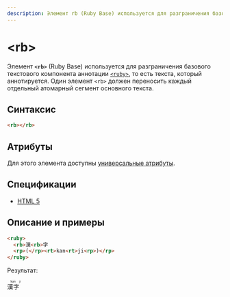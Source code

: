 ```yaml
---
description: Элемент rb (Ruby Base) используется для разграничения базового текстового компонента аннотации ruby, то есть текста, который аннотируется
---
```


# &lt;rb&gt;

Элемент **`<rb>`** (Ruby Base) используется для разграничения базового текстового компонента аннотации [`<ruby>`](ruby.md), то есть текста, который аннотируется. Один элемент `<rb>` должен переносить каждый отдельный атомарный сегмент основного текста.

## Синтаксис

```html
<rb></rb>
```

## Атрибуты

Для этого элемента доступны [универсальные атрибуты](uni-attr.md).

## Спецификации

- [HTML 5](https://www.w3.org/TR/html50/text-level-semantics.html#the-rb-element)

## Описание и примеры

<!-- prettier-ignore-start -->
```html
<ruby>
  <rb>漢<rb>字
  <rp>(</rp><rt>kan<rt>ji<rp>)</rp>
</ruby>
```
<!-- prettier-ignore-end -->

Результат:

<ruby><rb>漢<rb>字<rp>(</rp><rt>kan<rt>ji<rp>)</rp></ruby>

